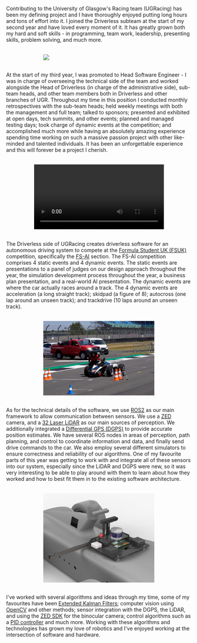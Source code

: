 Contributing to the University of Glasgow's Racing team (UGRacing) has been my defining project and I have thoroughly enjoyed putting long hours and tons of effort into it. I joined the Driverless subteam at the start of my second year and have loved every moment of it. It has greatly grown both my hard and soft skills - in programming, team work, leadership, presenting skills, problem solving, and much more.

<br>

<div style="display: flex; justify-content: center;">
    <img src="/media/ugr_dv.jpg" width="60%">
</div>

<br>

At the start of my third year, I was promoted to Head Software Engineer - I was in charge of overseeing the technical side of the team and worked alongside the Head of Driverless (in charge of the administrative side), sub-team heads, and other team members both in Driverless and other branches of UGR. Throughout my time in this position I conducted monthly retrospectives with the sub-team heads; held weekly meetings with both the management and full team; talked to sponsors; presented and exhibited at open days, tech summits, and other events; planned and managed testing days; took charge of dynamic events at the competition; and accomplished much more while having an absolutely amazing experience spending time working on such a massive passion project with other like-minded and talented individuals. It has been an unforgettable experience and this will forever be a project I cherish.

<br>

<div style="display: flex; justify-content: center;">
    <video width="70%" controls>
        <source src="/media/autocross.mp4" type="video/mp4">
        Your browser does not support the video tag.
    </video>
</div>

<br>

The Driverless side of UGRacing creates driverless software for an autonomous driving system to compete at the <u><a href="https://www.imeche.org/events/formula-student" target="_blank" rel="noopener noreferrer">Formula Student UK (FSUK)</a></u> competition, specifically the <u><a href="https://www.imeche.org/events/formula-student/team-information/fs-ai" target="_blank" rel="noopener noreferrer">FS-AI</a></u> section. The FS-AI competition comprises 4 static events and 4 dynamic events. The static events are presentations to a panel of judges on our design approach throughout the year, the simulation development process throughout the year, a business plan presentation, and a real-world AI presentation. The dynamic events are where the car actually races around a track. The 4 dynamic events are acceleration (a long straight track); skidpad (a figure of 8); autocross (one lap around an unseen track); and trackdrive (10 laps around an unseen track).

<br>

<div style="display: flex; justify-content: center;">
    <img src="/media/ugr_car.jpeg" width="60%">
</div>

<br>

As for the technical details of the software, we use <u><a href="https://www.ros.org/" target="_blank" rel="noopener noreferrer">ROS2</a></u> as our main framework to allow communication between sensors. We use a <u><a href="https://www.stereolabs.com/en-gb" target="_blank" rel="noopener noreferrer">ZED</a></u> camera, and a <u><a href="https://www.robosense.ai/en/IncrementalComponents/Helios" target="_blank" rel="noopener noreferrer">32 Laser LiDAR</a></u> as our main sources of perception. We additionally integrated a <u><a href="https://www.u-blox.com/en/product/c94-m8p" target="_blank" rel="noopener noreferrer">Differential GPS (DGPS)</a></u> to provide accurate position estimates. We have several ROS nodes in areas of perception, path planning, and control to coordinate information and data, and finally send drive commands to the car. We also employ several different simulators to ensure correctness and reliability of our algorithms. One of my favourite parts of this year was getting to work with and integrate all of these sensors into our system, especially since the LiDAR and DGPS were new, so it was very interesting to be able to play around with them to learn about how they worked and how to best fit them in to the existing software architecture.

<br>

<div style="display: flex; justify-content: center;">
    <img src="/media/sensor_plate.jpeg" width="60%">
</div>

<br>

I've worked with several algorithms and ideas through my time, some of my favourites have been <u><a href="https://en.wikipedia.org/wiki/Extended_Kalman_filter" target="_blank" rel="noopener noreferrer">Extended Kalman Filters</a></u>; computer vision using <u><a href="https://opencv.org/" target="_blank" rel="noopener noreferrer">OpenCV</a></u> and other methods; sensor integration with the DGPS, the LiDAR, and using the <u><a href="https://www.stereolabs.com/en-gb/developers/release" target="_blank" rel="noopener noreferrer">ZED SDK</a></u> for the binocular camera; control algorithms such as a <u><a href="https://en.wikipedia.org/wiki/Proportional%E2%80%93integral%E2%80%93derivative_controller" target="_blank" rel="noopener noreferrer">PID controller</a></u> and much more. Working with these algorithms and technologies has grown my love of robotics and I've enjoyed working at the intersection of software and hardware.